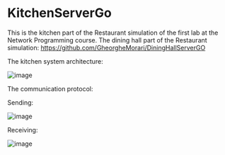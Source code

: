 # KitchenServerGo
This is the kitchen part of the Restaurant simulation of the first lab at the Network Programming course.
The dining hall part of the Restaurant simulation: https://github.com/GheorgheMorari/DiningHallServerGO

The kitchen system architecture:

![image](https://user-images.githubusercontent.com/53918731/134770818-6633d952-f083-4747-b49c-1133950b27ed.png)

The communication protocol:

Sending:

![image](https://user-images.githubusercontent.com/53918731/133939490-04ea0dd2-96cd-4458-a31d-df68c66ca409.png)

Receiving:

![image](https://user-images.githubusercontent.com/53918731/134770671-331833ae-bdf9-4983-95e4-1e213836c4f7.png)


